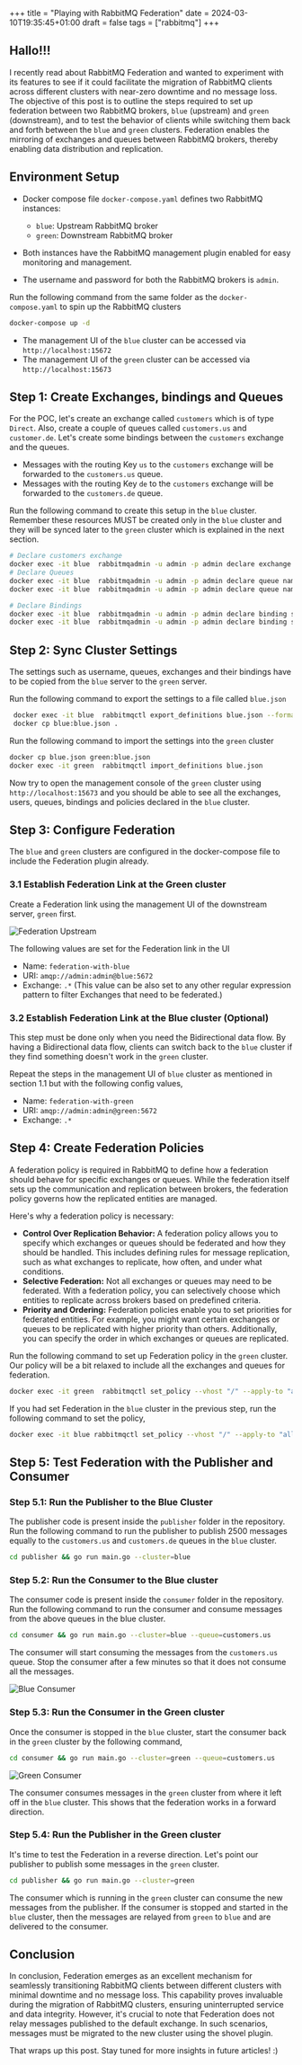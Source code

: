 +++
title = "Playing with RabbitMQ Federation"
date = 2024-03-10T19:35:45+01:00
draft = false
tags = ["rabbitmq"]
+++

## Hallo!!!

I recently read about RabbitMQ Federation and wanted to experiment with its features to see if it could facilitate the migration of RabbitMQ clients across different clusters with near-zero downtime and no message loss. The objective of this post is to outline the steps required to set up federation between two RabbitMQ brokers, `blue` (upstream) and `green` (downstream), and to test the behavior of clients while switching them back and forth between the `blue` and `green` clusters. Federation enables the mirroring of exchanges and queues between RabbitMQ brokers, thereby enabling data distribution and replication.

## Environment Setup

- Docker compose file `docker-compose.yaml` defines two RabbitMQ instances:
    - `blue`: Upstream RabbitMQ broker
    - `green`: Downstream RabbitMQ broker

- Both instances have the RabbitMQ management plugin enabled for easy monitoring and management.
- The username and password for both the RabbitMQ brokers is `admin`.

Run the following command from the same folder as the `docker-compose.yaml` to spin up the RabbitMQ clusters
```bash
docker-compose up -d
```

- The management UI of the `blue` cluster can be accessed via `http://localhost:15672`
- The management UI of the `green` cluster can be accessed via `http://localhost:15673`

## Step 1: Create Exchanges, bindings and Queues

For the POC, let's create an exchange called `customers` which is of type `Direct`. Also, create a couple of queues called `customers.us` and `customer.de`.
Let's create some bindings between the `customers` exchange and the queues.

- Messages with the routing Key `us` to the `customers` exchange will be forwarded to the `customers.us` queue.
- Messages with the routing Key `de` to the `customers` exchange will be forwarded to the `customers.de` queue.

Run the following command to create this setup in the `blue` cluster. Remember these resources MUST be created only in the `blue` cluster and they will be synced later to the `green` cluster which is explained in the next section.

```bash
# Declare customers exchange
docker exec -it blue  rabbitmqadmin -u admin -p admin declare exchange name=customers type=direct
# Declare Queues
docker exec -it blue  rabbitmqadmin -u admin -p admin declare queue name=customers.us durable=true
docker exec -it blue  rabbitmqadmin -u admin -p admin declare queue name=customers.de durable=true

# Declare Bindings
docker exec -it blue  rabbitmqadmin -u admin -p admin declare binding source=customers destination=customers.us routing_key=us
docker exec -it blue  rabbitmqadmin -u admin -p admin declare binding source=customers destination=customers.de routing_key=de
```

## Step 2: Sync Cluster Settings

The settings such as username, queues, exchanges and their bindings have to be copied from the `blue` server to the `green` server.

Run the following command to export the settings to a file called `blue.json`

```bash
 docker exec -it blue  rabbitmqctl export_definitions blue.json --format json
 docker cp blue:blue.json .
```

Run the following command to import the settings into the `green` cluster

```bash
docker cp blue.json green:blue.json
docker exec -it green  rabbitmqctl import_definitions blue.json
```

Now try to open the management console of the `green` cluster using `http://localhost:15673` and you should be able to see all the exchanges, users, queues, bindings and policies declared in the `blue` cluster.

## Step 3: Configure Federation

The `blue` and `green` clusters are configured in the docker-compose file to include the Federation plugin already. 

### 3.1 Establish Federation Link at the Green cluster

Create a Federation link using the management UI of the downstream server, `green` first.

![Federation Upstream](/federation-upstream.png)

The following values are set for the Federation link in the UI

- Name: `federation-with-blue`
- URI: `amqp://admin:admin@blue:5672`
- Exchange: `.*` (This value can be also set to any other regular expression pattern to filter Exchanges that need to be federated.)

### 3.2 Establish Federation Link at the Blue cluster (Optional)

This step must be done only when you need the Bidirectional data flow. By having a Bidirectional data flow, clients can switch back to the `blue` cluster if they find something doesn't work in the `green` cluster.

Repeat the steps in the management UI of `blue` cluster as mentioned in section 1.1 but with the following config values, 

- Name: `federation-with-green`
- URI: `amqp://admin:admin@green:5672`
- Exchange: `.*`

## Step 4: Create Federation Policies

A federation policy is required in RabbitMQ to define how a federation should behave for specific exchanges or queues. While the federation itself sets up the communication and replication between brokers, the federation policy governs how the replicated entities are managed.

Here's why a federation policy is necessary:

- **Control Over Replication Behavior:** A federation policy allows you to specify which exchanges or queues should be federated and how they should be handled. This includes defining rules for message replication, such as what exchanges to replicate, how often, and under what conditions.
- **Selective Federation:** Not all exchanges or queues may need to be federated. With a federation policy, you can selectively choose which entities to replicate across brokers based on predefined criteria.
- **Priority and Ordering:** Federation policies enable you to set priorities for federated entities. For example, you might want certain exchanges or queues to be replicated with higher priority than others. Additionally, you can specify the order in which exchanges or queues are replicated. 

Run the following command to set up Federation policy in the `green` cluster. Our policy will be a bit relaxed to include all the exchanges and queues for federation.

```bash
docker exec -it green  rabbitmqctl set_policy --vhost "/" --apply-to "all" federation ".*" '{"federation-upstream-set": "all"}'
```

If you had set Federation in the `blue` cluster in the previous step, run the following command to set the policy, 

```bash
docker exec -it blue rabbitmqctl set_policy --vhost "/" --apply-to "all" federation ".*" '{"federation-upstream-set": "all"}'
```

## Step 5: Test Federation with the Publisher and Consumer

### Step 5.1: Run the Publisher to the Blue Cluster

The publisher code is present inside the `publisher` folder in the repository. Run the following command to run the publisher to publish 2500 messages equally to the `customers.us` and `customers.de` queues in the `blue` cluster.

```bash
cd publisher && go run main.go --cluster=blue
```

### Step 5.2: Run the Consumer to the Blue cluster

The consumer code is present inside the `consumer` folder in the repository. Run the following command to run the consumer and consume messages from the above queues in the blue cluster.

```bash
cd consumer && go run main.go --cluster=blue --queue=customers.us
```

The consumer will start consuming the messages from the `customers.us` queue. Stop the consumer after a few minutes so that it does not consume all the messages.

![Blue Consumer](/consumer-blue.png)

### Step 5.3: Run the Consumer in the Green cluster

Once the consumer is stopped in the `blue` cluster, start the consumer back in the `green` cluster by the following command,

```bash
cd consumer && go run main.go --cluster=green --queue=customers.us
```

![Green Consumer](/consumer-green.png)

The consumer consumes messages in the `green` cluster from where it left off in the `blue` cluster. This shows that the federation works in a forward direction.

### Step 5.4: Run the Publisher in the Green cluster

It's time to test the Federation in a reverse direction. Let's point our publisher to publish some messages in the `green` cluster.

```bash
cd publisher && go run main.go --cluster=green
```

The consumer which is running in the `green` cluster can consume the new messages from the publisher. If the consumer is stopped and started in the `blue` cluster, then the messages are relayed from `green` to `blue` and are delivered to the consumer.

## Conclusion

In conclusion, Federation emerges as an excellent mechanism for seamlessly transitioning RabbitMQ clients between different clusters with minimal downtime and no message loss. This capability proves invaluable during the migration of RabbitMQ clusters, ensuring uninterrupted service and data integrity. However, it's crucial to note that Federation does not relay messages published to the default exchange. In such scenarios, messages must be migrated to the new cluster using the shovel plugin.

That wraps up this post. Stay tuned for more insights in future articles! :)
